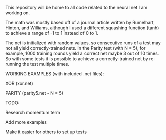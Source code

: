 This repository will be home to all code related to the neural net I am working on. 

The math was mostly based off of a journal article written by Rumelhart, Hinton, and Williams, although I used a different squashing function (tanh) to achieve a range of -1 to 1 instead of 0 to 1.

The net is initialized with random values, so consecutive runs of a test may not all yield correctly-trained nets. 
In the Parity test (with N = 5), for example, 1000 training rounds yield a correct net maybe 3 out of 10 times. So with some tests it is possible to achieve a correctly-trained net by re-running the test multiple times.

WORKING EXAMPLES (with included .net files):

XOR (xor.net)

PARITY (parity5.net - N = 5)

TODO:

Research momentum term

Add more examples

Make it easier for others to set up tests
